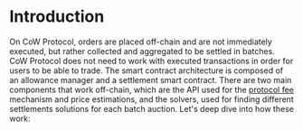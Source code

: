 # Introduction

On CoW Protocol, orders are placed off-chain and are not immediately executed, but rather collected and aggregated to be settled in batches. CoW Protocol does not need to work with executed transactions in order for users to be able to trade. The smart contract architecture is composed of an allowance manager and a settlement smart contract. There are two main components that work off-chain, which are the API used for the [protocol fee](../overview/definitions) mechanism and price estimations, and the solvers, used for finding different settlements solutions for each batch auction. Let's deep dive into how these work:
